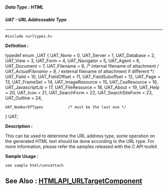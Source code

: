 ##### Data Type : HTML
##### UAT - URL Addressable Type
---
```
#include <urltypes.h>
```

**Definition :**

typedef enum _UAT
{
    UAT_None                    = 0,
    UAT_Server                  = 1,
    UAT_Database                = 2,
    UAT_View                    = 3,
    UAT_Form                    = 4,
    UAT_Navigator               = 5,
    UAT_Agent                   = 6,
    UAT_Document                = 7,
    UAT_Filename                = 8,    /* internal filename of attachment */
    UAT_ActualFilename          = 9,    /* external filename of attachment if 
different */
    UAT_Field                   = 10,
    UAT_FieldOffset             = 11,
    UAT_FieldSuboffset          = 12,
    UAT_Page                    = 13,
    UAT_FrameSet                = 14,
    UAT_ImageResource           = 15,
    UAT_CssResource             = 16,
    UAT_JavascriptLib           = 17,
    UAT_FileResource            = 18,
    UAT_About                   = 19,
    UAT_Help                    = 20,
    UAT_Icon                    = 21,
    UAT_SearchForm              = 22,
    UAT_SearchSiteForm          = 23,
    UAT_Outline                 = 24,

    UAT_NumberOfTypes           /* must be the last one */
} UAT;

**Description :**

This can be used to determine the URL address type, some operation on the generated HTML text should be done according to the URL type. For more information, please refer the samples released with the C API toolkit


**Sample Usage :**
```
see sample html/convattach
```

**See Also :**
[HTMLAPI_URLTargetComponent](/domino-c-api-docs/reference/Data/HTMLAPI_URLTargetComponent)
---
